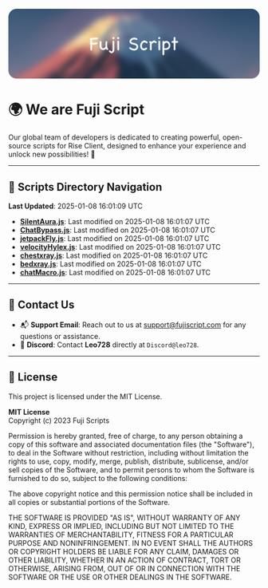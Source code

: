 ![Banner](.github/b.webp)

# 🌍 **We are Fuji Script**

Our global team of developers is dedicated to creating powerful, open-source scripts for Rise Client, designed to enhance your experience and unlock new possibilities! 🌟

---
<!-- SCRIPTS_NAVIGATION_START -->
## 📂 **Scripts Directory Navigation**

**Last Updated**: 2025-01-08 16:01:09 UTC

- **[SilentAura.js](scripts/SilentAura.js)**: Last modified on 2025-01-08 16:01:07 UTC
- **[ChatBypass.js](scripts/ChatBypass.js)**: Last modified on 2025-01-08 16:01:07 UTC
- **[jetpackFly.js](scripts/jetpackFly.js)**: Last modified on 2025-01-08 16:01:07 UTC
- **[velocityHylex.js](scripts/velocityHylex.js)**: Last modified on 2025-01-08 16:01:07 UTC
- **[chestxray.js](scripts/chestxray.js)**: Last modified on 2025-01-08 16:01:07 UTC
- **[bedxray.js](scripts/bedxray.js)**: Last modified on 2025-01-08 16:01:07 UTC
- **[chatMacro.js](scripts/chatMacro.js)**: Last modified on 2025-01-08 16:01:07 UTC

<!-- SCRIPTS_NAVIGATION_END -->

---

## 💬 **Contact Us**  
- 📬 **Support Email**: Reach out to us at [support@fujiscript.com](mailto:support@fujiscript.com) for any questions or assistance.  
- 💬 **Discord**: Contact **Leo728** directly at `Discord@leo728`.

---

## 📜 **License**

This project is licensed under the MIT License.  

**MIT License**  
Copyright (c) 2023 Fuji Scripts  

Permission is hereby granted, free of charge, to any person obtaining a copy of this software and associated documentation files (the "Software"), to deal in the Software without restriction, including without limitation the rights to use, copy, modify, merge, publish, distribute, sublicense, and/or sell copies of the Software, and to permit persons to whom the Software is furnished to do so, subject to the following conditions:  

The above copyright notice and this permission notice shall be included in all copies or substantial portions of the Software.  

THE SOFTWARE IS PROVIDED "AS IS", WITHOUT WARRANTY OF ANY KIND, EXPRESS OR IMPLIED, INCLUDING BUT NOT LIMITED TO THE WARRANTIES OF MERCHANTABILITY, FITNESS FOR A PARTICULAR PURPOSE AND NONINFRINGEMENT. IN NO EVENT SHALL THE AUTHORS OR COPYRIGHT HOLDERS BE LIABLE FOR ANY CLAIM, DAMAGES OR OTHER LIABILITY, WHETHER IN AN ACTION OF CONTRACT, TORT OR OTHERWISE, ARISING FROM, OUT OF OR IN CONNECTION WITH THE SOFTWARE OR THE USE OR OTHER DEALINGS IN THE SOFTWARE.  
